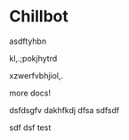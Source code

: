 # Chillbot
asdftyhbn

kl,.;pokjhytrd

xzwerfvbhjiol,.

more docs!


dsfdsgfv
dakhfkdj
dfsa
sdfsdf

sdf
dsf
test
